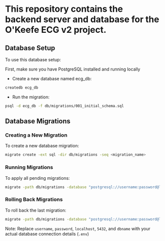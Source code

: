 # This repository contains the backend server and database for the O'Keefe ECG v2 project.

## Database Setup

To use this database setup:

First, make sure you have PostgreSQL installed and running locally

- Create a new database named ecg_db:

```bash
createdb ecg_db
```

- Run the migration:

```bash
psql -d ecg_db -f db/migrations/001_initial_schema.sql
```

## Database Migrations

### Creating a New Migration

To create a new database migration:

```bash
migrate create -ext sql -dir db/migrations -seq <migration_name>
```

### Running Migrations

To apply all pending migrations:

```bash
migrate -path db/migrations -database "postgresql://username:password@localhost:5432/dbname?sslmode=disable" up
```

### Rolling Back Migrations

To roll back the last migration:

```bash
migrate -path db/migrations -database "postgresql://username:password@localhost:5432/dbname?sslmode=disable" down 1
```

Note: Replace `username`, `password`, `localhost`, `5432`, and `dbname` with your actual database connection details (`.env`)
